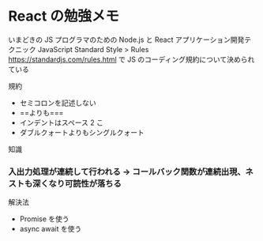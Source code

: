 # React の勉強メモ

いまどきの JS プログラマのための Node.js と React アプリケーション開発テクニック
JavaScript Standard Style > Rules
https://standardjs.com/rules.html で JS のコーディング規約について決められている

規約

- セミコロンを記述しない
- ==よりも===
- インデントはスペース 2 こ
- ダブルクォートよりもシングルクォート

知識

### 入出力処理が連続して行われる → コールバック関数が連続出現、ネストも深くなり可読性が落ちる

解決法

- Promise を使う
- async await を使う

